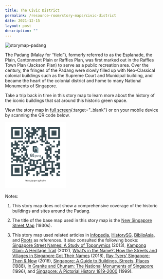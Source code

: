 ```yaml
---
title: The Civic District
permalink: /resource-room/story-maps/civic-district
date: 2021-12-15
layout: post
description: ""
---
```


<img src="/images/storymap-image-padang.png" alt="storymap-padang"/>

The Padang (Malay for “field”), formerly referred to as the Esplanade, the Plain, Cantonment Plain or Raffles Plan, was first marked out in the Raffles Town Plan (Jackson Plan) to serve as a public recreation area. Over the century, the fringes of the Padang were slowly filled up with Neo-Classical colonial buildings such as the Supreme Court and Municipal building, and became the heart of the colonial district and home to many National Monuments of Singapore.

Take a trip back in time in this story map to learn more about the history of the iconic buildings that sat around this historic green space.

View the story map in [full screen]( https://nlb.geoicon.com/spatialdiscovery/storymaps/the-civic-district-with-sliders-and-oh/index.html){:target="_blank"} or on your mobile device by scanning the QR code below.

<img src="/images/qr-code-storymap-civic-district.jpg" alt="qr-code-storymap-civic-district" style="width:200px;" />

Notes:
1. This story map does not show a comprehensive coverage of the historic buildings and sites around the Padang.

2. The title of the base map used in this story map is the [New Singapore Street Map](https://www.nas.gov.sg/archivesonline/maps_building_plans/record-details/f7db6648-115c-11e3-83d5-0050568939ad) (1930s).


3. This story map used related articles in [Infopedia](https://eresources.nlb.gov.sg/infopedia/), [HistorySG](http://eresources.nlb.gov.sg/history), [BiblioAsia](https://www.nlb.gov.sg/Browse/BiblioAsia.aspx), and [Roots](https://www.roots.sg/) as references. It also consulted the following books: [Singapore Street Names: A Study of Toponymics](https://eservice.nlb.gov.sg/item_holding.aspx?bid=200123850) (2013), [Kampong Glam: A Heritage Trail](https://eservice.nlb.gov.sg/item_holding.aspx?bid=202791317) (2012), [What’s in the Name?: How the Streets and Villages in Singapore Got Their Names](https://eservice.nlb.gov.sg/item_holding.aspx?bid=202924449) (2018), [Ray Tyers’ Singapore: Then & Now](https://eservice.nlb.gov.sg/item_holding.aspx?bid=203784837) (2018), [Singapore: A Guide to Buildings, Streets, Places](http://eservice.nlb.gov.sg/item_holding.aspx?bid=4712298) (1988), [In Granite and Chunam: The National Monuments of Singapore](http://eservice.nlb.gov.sg/item_holding_s.aspx?bid=7919754) (1996), and [Singapore: A Pictorial History 1819-2000](http://eservice.nlb.gov.sg/item_holding.aspx?bid=9651676) (1999).